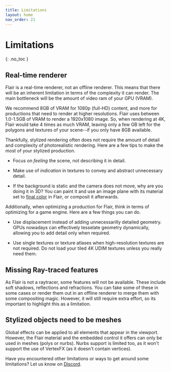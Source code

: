 ```yaml
---
title: Limitations
layout: home
nav_order: 21
---
```


# Limitations
{: .no_toc }

## Real-time renderer
Flair is a real-time renderer, not an offline renderer. This means that there will be an inherent limitation in terms of the complexity it can render. The main bottleneck will be the amount of video ram of your GPU (VRAM).

We recommend 8GB of VRAM for 1080p (full-HD) content, and more for productions that need to render at higher resolutions. Flair uses between 1.0-1.5GB of VRAM to render a 1920x1080 image. So, when rendering at 4K, Flair would take 4 times as much VRAM, leaving only a few GB left for the polygons and textures of your scene--if you only have 8GB available.

Thankfully, stylized rendering often does not require the amount of detail and complexity of photorealistic rendering. Here are a few tips to make the most of your stylized production.

* Focus on _feeling_ the scene, not describing it in detail.

* Make use of _indication_ in textures to convey and abstract unnecessary detail.

* If the background is static and the camera does not move, why are you doing it in 3D? You can paint it and use an image plane with its material set to [final color](/flair/materials/flair-shader/#final-color) in Flair, or composit it afterwards.

Additionally, when optimizing a production for Flair, think in terms of optimizing for a game engine. Here are a few things you can do.

* Use displacement instead of adding unnecessarilly detailed geometry. GPUs nowadays can effectively tesselate geometry dynamically, allowing you to add detail only when required.

* Use single textures or texture atlases when high-resolution textures are not required. Do not load your tiled 4K UDIM textures unless you really need them.

## Missing Ray-traced features

As Flair is not a raytracer, some features will not be available. These include soft shadows, reflections and refractions. You can fake some of these in some cases or render them out in an offline renderer to merge them with some compositing magic. However, it will still require extra effort, so its important to highlight this as a limitation.

## Stylized objects need to be meshes

Global effects can be applied to all elements that appear in the viewport. However, the Flair material and the embedded control it offers can only be used in meshes (polys or nurbs). Nurbs support is limited too, as it won't support the use of VertexFX (as it doesn't contain vertices).

Have you encountered other limitations or ways to get around some limitations? Let us know on [Discord](https://discord.gg/kdTQCRM).
